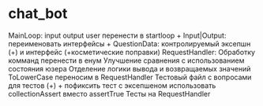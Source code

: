# chat_bot
MainLoop: input output user перенести в startloop +
Input|Output: переименовать интерфейсы +
QuestionData: контролируемый эксепшн (+) и интерфейс (+косметические поправки)
RequestHandler: Обработку комманд перенести в енум
                Улучшение сравнения с использованием состояния юзера
                Отделение логики вывода и возвращаемых значений
ToLowerCase переносим в RequestHandler
Тестовый файл с вопросами для тестов (+) + пофиксить тест с эксепшеном
использовать collectionAssert вместо assertTrue
Тесты на RequestHandler
